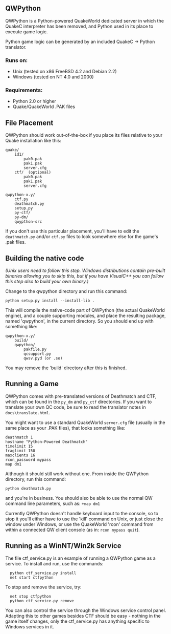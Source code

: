 ## QWPython

QWPython is a Python-powered QuakeWorld dedicated server in which the QuakeC interpreter has been removed, and Python
used in its place to execute game logic.

Python game logic can be generated by an included QuakeC -> Python translator.

### Runs on:

* Unix (tested on x86 FreeBSD 4.2 and Debian 2.2)
* Windows (tested on NT 4.0 and 2000)
    
### Requirements:

* Python 2.0 or higher
* Quake/QuakeWorld .PAK files

## File Placement

QWPython should work out-of-the-box if you place its files relative to your Quake installation 
        like this:

    quake/
        id1/
            pak0.pak
            pak1.pak
            server.cfg
        ctf/  (optional)
            pak0.pak
            pak1.pak
            server.cfg
                          
    qwpython-x.y/
        ctf.py
        deathmatch.py
        setup.py
        py-ctf/
        py-dm/
        qwypthon-src
                     
If you don't use this particular placement, you'll have to edit the `deathmatch.py` and/or `ctf.py` files to look
somewhere else for the game's .pak files.
                                                                
      
## Building the native code

*(Unix users need to follow this step. Windows distributions contain 
pre-built binaries allowing you to skip this, but if you have VisualC++ 
you can follow this step also to build your own binary.)*
        
Change to the qwpython directory and run this command:

    python setup.py install --install-lib .
    
This will compile the native-code part of QWPython (the actual QuakeWorld  engine), and a couple supporting modules, and
place the resulting package,  named 'qwpython', in the current directory. So you should end up with something like:


    qwpython-x.y/
        build/
        qwpython/
            pakfile.py
            qcsupport.py
            qwsv.pyd (or .so)               

You may remove the 'build' directory after this is finished.

## Running a Game

QWPython comes with pre-translated versions of Deathmatch and CTF, which  can be found in the `py_dm` and `py_ctf`
directories.  If you want to translate your own QC code, be sure to read the translator  notes in `docs\translate.html`.

You might want to use a standard QuakeWorld `server.cfg` file (usually 
in the same place as your .PAK files), that looks something like:

    deathmatch 1
    hostname "Python-Powered Deathmatch"
    timelimit 15
    fraglimit 150
    maxclients 16
    rcon_password mypass
    map dm1
    
Although it should still work without one. From inside the QWPython directory, 
run this command:

    python deathmatch.py

and you're in business. You should also be able to use the normal QW 
command line parameters, such as: `+map dm1`

Currently QWPython doesn't handle keyboard input to the console, so to 
stop it you'll either have to use the 'kill' command on Unix, or just 
close the window under Windows, or use the QuakeWorld 'rcon' command from 
within a connected QW client console (as in: `rcon mypass quit`).
        
## Running as a WinNT/Win2k Service

The file ctf_service.py is an example of running a QWPython game as a 
service. To install and run, use the commands:

      python ctf_service.py install
      net start ctfpython
      
To stop and remove the service, try:

      net stop ctfpython
      python ctf_service.py remove
      
You can also control the service through the Windows service control 
panel. Adapting this to other games besides CTF should be easy - nothing 
in the game itself changes, only the ctf_service.py has anything specific 
to Windows services in it.
